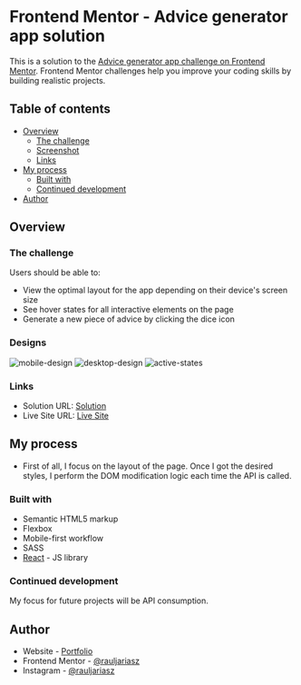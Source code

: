 # Frontend Mentor - Advice generator app solution

This is a solution to the [Advice generator app challenge on Frontend Mentor](https://www.frontendmentor.io/challenges/advice-generator-app-QdUG-13db). Frontend Mentor challenges help you improve your coding skills by building realistic projects.

## Table of contents

- [Overview](#overview)
  - [The challenge](#the-challenge)
  - [Screenshot](#designs)
  - [Links](#links)
- [My process](#my-process)
  - [Built with](#built-with)
  - [Continued development](#continued-development)
- [Author](#author)

## Overview

### The challenge

Users should be able to:

- View the optimal layout for the app depending on their device's screen size
- See hover states for all interactive elements on the page
- Generate a new piece of advice by clicking the dice icon

### Designs

![mobile-design](https://user-images.githubusercontent.com/113625378/226065456-09815d77-5e5b-4dad-abeb-a49c62f2ff90.jpg)
![desktop-design](https://user-images.githubusercontent.com/113625378/226065464-e63ef05d-bc2a-4507-a2fa-29b1d2412191.jpg)
![active-states](https://user-images.githubusercontent.com/113625378/226065466-df7a4783-a273-4621-854b-a3e1027f7bf6.jpg)

### Links

- Solution URL: [Solution](https://www.frontendmentor.io/solutions/advice-generator-app-challenge-using-bem-sass-w-Bb-lCiew)
- Live Site URL: [Live Site](https://rauljariasz.github.io/advice-generator-app/)

## My process

- First of all, I focus on the layout of the page. Once I got the desired styles, I perform the DOM modification logic each time the API is called.

### Built with

- Semantic HTML5 markup
- Flexbox
- Mobile-first workflow
- SASS
- [React](https://reactjs.org/) - JS library

### Continued development

My focus for future projects will be API consumption.

## Author

- Website - [Portfolio](https://rauljariasz.github.io/portfolio/)
- Frontend Mentor - [@rauljariasz](https://www.frontendmentor.io/profile/rauljariasz)
- Instagram - [@rauljariasz](https://www.instagram.com/rauljariasz)
